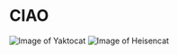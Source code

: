 # CIAO
![Image of Yaktocat](https://octodex.github.com/images/yaktocat.png)
![Image of Heisencat](https://octodex.github.com/heisencat.png)
